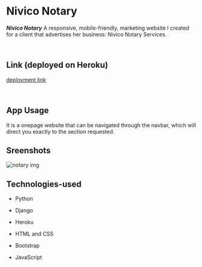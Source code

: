 # Nivico Notary

***Nivico Notary*** A responsive, mobile-friendly, marketing website I created for a client that advertises her business: Nivico Notary Services.

<br />


## Link (deployed on Heroku)
[deployment link](https://vivianrashidi.com/)


<br />


## App Usage

It is a onepage website that can be navigated through the navbar, which will direct you exactly to the section requested.

## Sreenshots
![notary img](https://imgur.com/ArLk7Sy.png)



## Technologies-used

- Python

- Django

- Heroku

- HTML and CSS

- Bootstrap

- JavaScript

<br />
